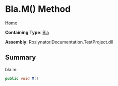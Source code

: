 # Bla\.M\(\) Method <a name="_Top"></a>

[Home](../../../README.md)

**Containing Type**: [Bla](../README.md#_Top)

**Assembly**: Roslynator\.Documentation\.TestProject\.dll

## Summary

bla m

```csharp
public void M()
```

